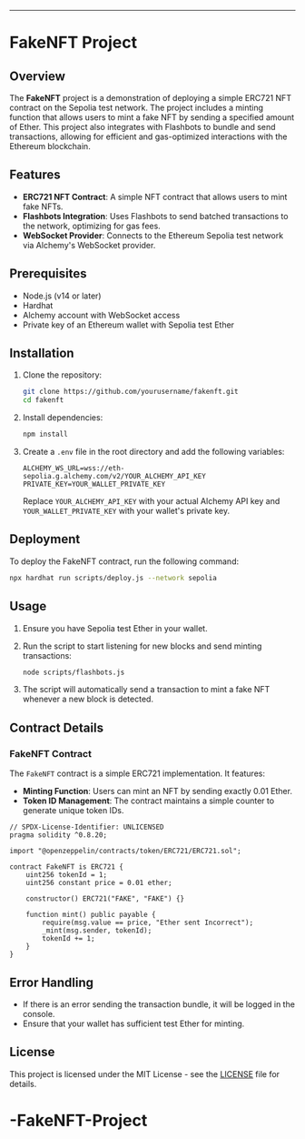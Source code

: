 
---

# FakeNFT Project

## Overview

The **FakeNFT** project is a demonstration of deploying a simple ERC721 NFT contract on the Sepolia test network. The project includes a minting function that allows users to mint a fake NFT by sending a specified amount of Ether. This project also integrates with Flashbots to bundle and send transactions, allowing for efficient and gas-optimized interactions with the Ethereum blockchain.

## Features

- **ERC721 NFT Contract**: A simple NFT contract that allows users to mint fake NFTs.
- **Flashbots Integration**: Uses Flashbots to send batched transactions to the network, optimizing for gas fees.
- **WebSocket Provider**: Connects to the Ethereum Sepolia test network via Alchemy's WebSocket provider.

## Prerequisites

- Node.js (v14 or later)
- Hardhat
- Alchemy account with WebSocket access
- Private key of an Ethereum wallet with Sepolia test Ether

## Installation

1. Clone the repository:

   ```bash
   git clone https://github.com/yourusername/fakenft.git
   cd fakenft
   ```

2. Install dependencies:

   ```bash
   npm install
   ```

3. Create a `.env` file in the root directory and add the following variables:

   ```plaintext
   ALCHEMY_WS_URL=wss://eth-sepolia.g.alchemy.com/v2/YOUR_ALCHEMY_API_KEY
   PRIVATE_KEY=YOUR_WALLET_PRIVATE_KEY
   ```

   Replace `YOUR_ALCHEMY_API_KEY` with your actual Alchemy API key and `YOUR_WALLET_PRIVATE_KEY` with your wallet's private key.

## Deployment

To deploy the FakeNFT contract, run the following command:

```bash
npx hardhat run scripts/deploy.js --network sepolia
```

## Usage

1. Ensure you have Sepolia test Ether in your wallet.
2. Run the script to start listening for new blocks and send minting transactions:

   ```bash
   node scripts/flashbots.js
   ```

3. The script will automatically send a transaction to mint a fake NFT whenever a new block is detected.

## Contract Details

### FakeNFT Contract

The `FakeNFT` contract is a simple ERC721 implementation. It features:

- **Minting Function**: Users can mint an NFT by sending exactly 0.01 Ether.
- **Token ID Management**: The contract maintains a simple counter to generate unique token IDs.

```solidity
// SPDX-License-Identifier: UNLICENSED
pragma solidity ^0.8.20;

import "@openzeppelin/contracts/token/ERC721/ERC721.sol";

contract FakeNFT is ERC721 {
    uint256 tokenId = 1;
    uint256 constant price = 0.01 ether;

    constructor() ERC721("FAKE", "FAKE") {}

    function mint() public payable {
        require(msg.value == price, "Ether sent Incorrect");
        _mint(msg.sender, tokenId);
        tokenId += 1;
    }
}
```

## Error Handling

- If there is an error sending the transaction bundle, it will be logged in the console.
- Ensure that your wallet has sufficient test Ether for minting.

## License

This project is licensed under the MIT License - see the [LICENSE](LICENSE) file for details.
# -FakeNFT-Project
